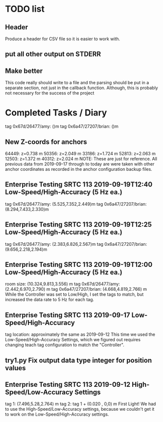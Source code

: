 # TODO list

## Header
Produce a header for CSV file so it is easier to work with.

## put all other output on STDERR

## Make better
This code really should write to a file and the parsing should be put in a
separate section, not just in the callback function.  Although, this is
probably not necessary for the success of the project

# Completed Tasks / Diary
tag 0x67d/26477/amy: ()m
tag 0x6a47/27207/brian: ()m

## New Z-coords for anchors
64449: z=0.738 m
50356: z=2.049 m
33186: z=1.724 m
52813: z=2.063 m
12503: z=1.372 m
40312: z=2.024 m
NOTE: These are just for reference.  All previous data from 2019-09-17 through
to today are were taken with other anchor coordinates as recorded in the anchor
configuration backup files.

## Enterprise Testing SRTC 113 2019-09-19T12:40 Low-Speed/High-Accuracy (5 Hz ea.)
tag 0x67d/26477/amy: (5.525,7.352,2.449)m
tag 0x6a47/27207/brian: (8.294,7.433,2.330)m


## Enterprise Testing SRTC 113 2019-09-19T12:25 Low-Speed/High-Accuracy (5 Hz ea.)
tag 0x67d/26477/amy: (2.383,6.826,2.567)m
tag 0x6a47/27207/brian: (9.656,2.218,2.194)m

## Enterprise Testing SRTC 113 2019-09-19T12:00 Low-Speed/High-Accuracy (5 Hz ea.)
room size: (10.324,9.813,3.556) m
tag 0x67d/26477/amy: (2.442,6.970,2.790) m
tag 0x6a47/27207/brian: (4.668,4.819,2.766) m
While the Controller was set to Low/High, I set the tags to match, but
increased the data rate to 5 Hz for each tag.

## Enterprise Testing SRTC 113 2019-09-17 Low-Speed/High-Accuracy
tag location: approximately the same as 2019-09-12
This time we used the Low-Speed/High-Accuracy Settings, which we figured out
requires changing teach tag configuration to match the "Controller".

## try1.py Fix output data type integer for position values

## Enterprise Testing SRTC 113 2019-09-12 High-Speed/Low-Accuracy Settings
tag 1: (7.496,5.28,2.764) m
tag 2: tag 1 + (0.020 , 0,0) m
First Light!
We had to use the High-Speed/Low-Accuracy settings, because we couldn't get it
to work on the Low-Speed/High-Accuracy settings.

